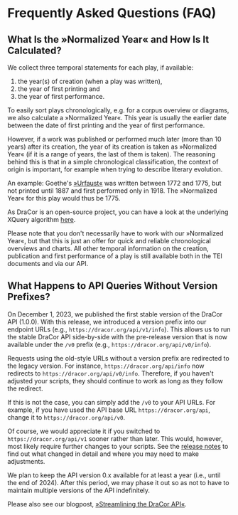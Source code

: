# Frequently Asked Questions (FAQ)

## What Is the »Normalized Year« and How Is It Calculated?

We collect three temporal statements for each play, if available:

1. the year(s) of creation (when a play was written),
2. the year of first printing and
3. the year of first performance.

To easily sort plays chronologically, e.g. for a corpus overview or diagrams, we also calculate a »Normalized Year«. This year is usually the earlier date between the date of first printing and the year of first performance.

However, if a work was published or performed much later (more than 10 years) after its creation, the year of its creation is taken as »Normalized Year« (if it is a range of years, the last of them is taken). The reasoning behind this is that in a simple chronological classification, the context of origin is important, for example when trying to describe literary evolution.

An example: Goethe's [»Urfaust«](https://dracor.org/id/ger000539) was written between 1772 and 1775, but not printed until 1887 and first performed only in 1918. The »Normalized Year« for this play would thus be 1775.

As DraCor is an open-source project, you can have a look at the underlying XQuery algorithm [here](https://github.com/dracor-org/dracor-api/blob/88c5d2951d15fa6c6e1d8790d9b514a5e8df65bb/modules/util.xqm#L383).

Please note that you don't necessarily have to work with our »Normalized Year«, but that this is just an offer for quick and reliable chronological overviews and charts. All other temporal information on the creation, publication and first performance of a play is still available both in the TEI documents and via our API.

## What Happens to API Queries Without Version Prefixes?

On December 1, 2023, we published the first stable version of the DraCor API (1.0.0). With this release, we introduced a version prefix into our endpoint URLs (e.g., `https://dracor.org/api/v1/info`). This allows us to run the stable DraCor API side-by-side with the pre-release version that is now available under the `/v0` prefix (e.g., `https://dracor.org/api/v0/info`).

Requests using the old-style URLs without a version prefix are redirected to the legacy version. For instance, `https://dracor.org/api/info` now redirects to `https://dracor.org/api/v0/info`. Therefore, if you haven't adjusted your scripts, they should continue to work as long as they follow the redirect.

If this is not the case, you can simply add the `/v0` to your API URLs. For example, if you have used the API base URL `https://dracor.org/api`, change it to `https://dracor.org/api/v0`.

Of course, we would appreciate it if you switched to `https://dracor.org/api/v1` sooner rather than later. This would, however, most likely require further changes to your scripts. See the [release notes](https://github.com/dracor-org/dracor-api/releases/tag/v1.0.0) to find out what changed in detail and where you may need to make adjustments.

We plan to keep the API version 0.x available for at least a year (i.e., until the end of 2024). After this period, we may phase it out so as not to have to maintain multiple versions of the API indefinitely.

Please also see our blogpost, [»Streamlining the DraCor API«](https://weltliteratur.net/streamlining-the-dracor-api/).
